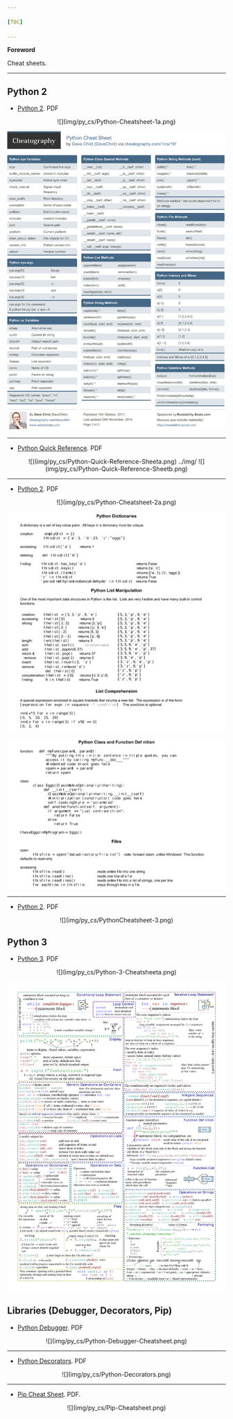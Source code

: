 ```yaml
---

[TOC]

---
```


**Foreword**

Cheat sheets.

---

## Python 2

- [Python 2](Python-Cheatsheet-1.pdf). PDF

<center>
![](img/py_cs/Python-Cheatsheet-1a.png)

![](img/py_cs/Python-Cheatsheet-1a.png)
</center>

---

  
- [Python Quick Reference](Python-Quick-Reference'Sheet.pdf). PDF

<center>
![](img/py_cs/Python-Quick-Reference-Sheeta.png)
../img/
![](img/py_cs/Python-Quick-Reference-Sheetb.png)
</center>

---

- [Python 2](Python-Cheatsheet-2.pdf). PDF
   
<center>
![](img/py_cs/Python-Cheatsheet-2a.png)

![](img/py_cs/Python-Cheatsheet-2b.png)

![](img/py_cs/Python-Cheatsheet-2c.png)
</center>

---

- [Python 2](PythonCheatsheet-3.pdf). PDF

<center>
![](img/py_cs/PythonCheatsheet-3.png)
</center>

## Python 3

- [Python 3](Python-3-Cheatsheet.pdf). PDF

<center>
![](img/py_cs/Python-3-Cheatsheeta.png)

![](img/py_cs/Python-3-Cheatsheetb.png)
</center>

## Libraries (Debugger, Decorators, Pip)

- [Python Debugger](Python-Debugger-Cheatsheet.pdf). PDF

<center>
![](img/py_cs/Python-Debugger-Cheatsheet.png)
</center>

---

- [Python Decorators](Python-Decorators.pdf). PDF

<center>
![](img/py_cs/Python-Decorators.png)
</center>

---

- [Pip Cheat Sheet](Pip-Cheatsheet.pdf). PDF.

<center>
![](img/py_cs/Pip-Cheatsheet.png)
</center>
